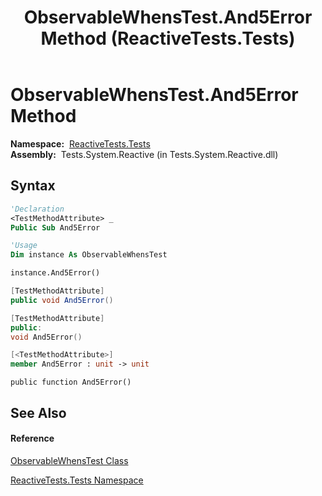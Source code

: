 ﻿---
title: ObservableWhensTest.And5Error Method  (ReactiveTests.Tests)
TOCTitle: And5Error Method
ms:assetid: M:ReactiveTests.Tests.ObservableWhensTest.And5Error
ms:mtpsurl: https://msdn.microsoft.com/en-us/library/reactivetests.tests.observablewhenstest.and5error(v=VS.103)
ms:contentKeyID: 36620695
ms.date: 06/28/2011
mtps_version: v=VS.103
f1_keywords:
- ReactiveTests.Tests.ObservableWhensTest.And5Error
dev_langs:
- CSharp
- JScript
- VB
- FSharp
- c++
---

# ObservableWhensTest.And5Error Method

**Namespace:**  [ReactiveTests.Tests](hh289046\(v=vs.103\).md)  
**Assembly:**  Tests.System.Reactive (in Tests.System.Reactive.dll)

## Syntax

``` vb
'Declaration
<TestMethodAttribute> _
Public Sub And5Error
```

``` vb
'Usage
Dim instance As ObservableWhensTest

instance.And5Error()
```

``` csharp
[TestMethodAttribute]
public void And5Error()
```

``` c++
[TestMethodAttribute]
public:
void And5Error()
```

``` fsharp
[<TestMethodAttribute>]
member And5Error : unit -> unit 
```

``` jscript
public function And5Error()
```

## See Also

#### Reference

[ObservableWhensTest Class](hh303102\(v=vs.103\).md)

[ReactiveTests.Tests Namespace](hh289046\(v=vs.103\).md)

